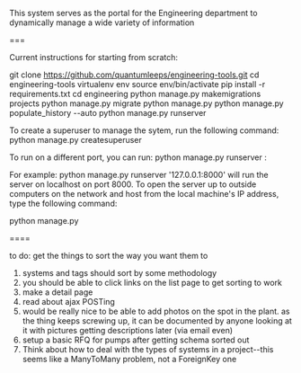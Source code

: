 This system serves as the portal for the Engineering department to dynamically manage a wide variety of information

===

Current instructions for starting from scratch:

git clone https://github.com/quantumleeps/engineering-tools.git
cd engineering-tools
virtualenv env
source env/bin/activate
pip install -r requirements.txt
cd engineering
python manage.py makemigrations projects
python manage.py migrate
python manage.py
python manage.py populate_history --auto
python manage.py runserver

To create a superuser to manage the sytem, run the following command: 
python manage.py createsuperuser

To run on a different port, you can run:
python manage.py runserver <serveraddress>:<port>

For example:
python manage.py runserver '127.0.0.1:8000'
will run the server on localhost on port 8000. To open the server up to outside computers on the network and host from the local machine's IP address, type the following command: 

python manage.py

====

to do:
get the things to sort the way you want them to
1. systems and tags should sort by some methodology
2. you should be able to click links on the list page to get sorting to work
3. make a detail page
4. read about ajax POSTing
5. would be really nice to be able to add photos on the spot in the plant. as the thing keeps screwing up, it can be documented by anyone looking at it with pictures getting descriptions later (via email even)
6. setup a basic RFQ for pumps after getting schema sorted out
7. Think about how to deal with the types of systems in a project--this seems like a ManyToMany problem,
not a ForeignKey one